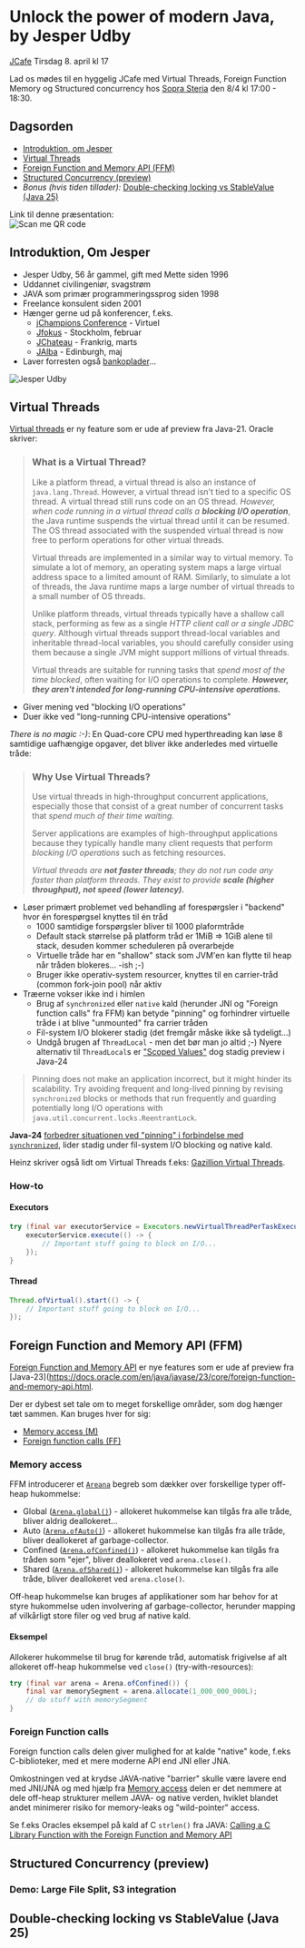 # Unlock the power of modern Java, by Jesper Udby

[JCafe](https://javagruppen.dk/2025/04/08/unlock-power-java.html) Tirsdag 8. april kl 17

Lad os mødes til en hyggelig JCafe med Virtual Threads, Foreign Function Memory og Structured concurrency hos
[Sopra Steria](https://www.soprasteria.dk/) den 8/4 kl 17:00 - 18:30.

## Dagsorden

* [Introduktion, om Jesper](#introduktion-om-jesper)
* [Virtual Threads](#virtual-threads)
* [Foreign Function and Memory API (FFM)](#foreign-function-and-memory-api-ffm)
* [Structured Concurrency (preview)](#structured-concurrency-preview)
* _Bonus (hvis tiden tillader):_ [Double-checking locking vs StableValue (Java 25)](#double-checking-locking-vs-stablevalue-java-25)

Link til denne præsentation:  
![Scan me QR code](qr.png)

## Introduktion, Om Jesper

* Jesper Udby, 56 år gammel, gift med Mette siden 1996
* Uddannet civilingeniør, svagstrøm
* JAVA som primær programmeringssprog siden 1998
* Freelance konsulent siden 2001
* Hænger gerne ud på konferencer, f.eks.
  - [jChampions Conference](https://jchampionsconf.com/) - Virtuel
  - [Jfokus](https://jfokus.se/) - Stockholm, februar
  - [JChateau](https://www.jchateau.org/) - Frankrig, marts
  - [JAlba](https://jalba.scot/) - Edinburgh, maj
* Laver forresten også [bankoplader](https://bankopladerne.dk/)... 

![Jesper Udby](profilbillede.png)

## Virtual Threads

[Virtual threads](https://openjdk.org/jeps/444) er ny feature som er ude af preview fra Java-21. Oracle skriver:

> ### What is a Virtual Thread?
> Like a platform thread, a virtual thread is also an instance of `java.lang.Thread`. 
> However, a virtual thread isn't tied to a specific OS thread. A virtual thread still runs code on an OS thread. _However, when code running in a virtual thread calls a **blocking I/O operation**_, the Java runtime suspends the virtual thread until it can be resumed.
> The OS thread associated with the suspended virtual thread is now free to perform operations for other virtual threads.
>
> Virtual threads are implemented in a similar way to virtual memory. 
> To simulate a lot of memory, an operating system maps a large virtual address space to a limited amount of RAM.
> Similarly, to simulate a lot of threads, the Java runtime maps a large number of virtual threads to a small number of OS threads.
>
> Unlike platform threads, virtual threads typically have a shallow call stack, performing as few as a single _HTTP client call or a single JDBC query_.
> Although virtual threads support thread-local variables and inheritable thread-local variables, you should carefully consider using them because a single JVM might support millions of virtual threads.
>
> Virtual threads are suitable for running tasks that _spend most of the time blocked_, often waiting for I/O operations to complete. _**However, they aren't intended for long-running CPU-intensive operations.**_

* Giver mening ved "blocking I/O operations"
* Duer ikke ved "long-running CPU-intensive operations"

_There is no magic :-)_: En Quad-core CPU med hyperthreading kan løse 8 samtidige uafhængige opgaver, det bliver ikke anderledes med virtuelle tråde:

> ### Why Use Virtual Threads?
> Use virtual threads in high-throughput concurrent applications, especially those that consist of a great number of concurrent tasks that _spend much of their time waiting_.
> 
> Server applications are examples of high-throughput applications because they typically handle many client requests that perform _blocking I/O operations_ such as fetching resources.
>
> _Virtual threads are **not faster threads**; they do not run code any faster than platform threads. They exist to provide **scale (higher throughput), not speed (lower latency).**_

* Løser primært problemet ved behandling af forespørgsler i "backend" hvor én forespørgsel knyttes til én tråd
  - 1000 samtidige forspørgsler bliver til 1000 plaformtråde
  - Default stack størrelse på platform tråd er 1MiB => 1GiB alene til stack, desuden kommer scheduleren på overarbejde
  - Virtuelle tråde har en "shallow" stack som JVM'en kan flytte til heap når tråden blokeres... -ish ;-)
  - Bruger ikke operativ-system resourcer, knyttes til en carrier-tråd (common fork-join pool) når aktiv
* Træerne vokser ikke ind i himlen
  - Brug af `synchronized` eller `native` kald (herunder JNI og "Foreign function calls" fra FFM) kan betyde "pinning" og forhindrer virtuelle tråde i at blive "unmounted" fra carrier tråden
  - Fil-system I/O blokerer stadig (det fremgår måske ikke så tydeligt...)
  - Undgå brugen af `ThreadLocal` - men det bør man jo altid ;-) Nyere alternativ til `ThreadLocal`s er ["Scoped Values"](https://openjdk.org/jeps/487) dog stadig preview i Java-24

> Pinning does not make an application incorrect, but it might hinder its scalability. 
> Try avoiding frequent and long-lived pinning by revising `synchronized` blocks or methods that run frequently and 
> guarding potentially long I/O operations with `java.util.concurrent.locks.ReentrantLock`.

**Java-24** [forbedrer situationen ved "pinning" i forbindelse med `synchronized`](https://openjdk.org/jeps/491), lider stadig under fil-system I/O blocking og native kald.

Heinz skriver også lidt om Virtual Threads f.eks: [Gazillion Virtual Threads](https://www.javaspecialists.eu/archive/Issue301-Gazillion-Virtual-Threads.html).

### How-to

#### Executors

```java
try (final var executorService = Executors.newVirtualThreadPerTaskExecutor()) {
    executorService.execute(() -> {
        // Important stuff going to block on I/O...
    });
}
```

#### Thread

```java
Thread.ofVirtual().start(() -> {
    // Important stuff going to block on I/O...
});
```

## Foreign Function and Memory API (FFM)

[Foreign Function and Memory API](https://openjdk.org/jeps/454) er nye features som er ude af preview fra [Java-23](https://docs.oracle.com/en/java/javase/23/core/foreign-function-and-memory-api.html.

Der er dybest set tale om to meget forskellige områder, som dog hænger tæt sammen. Kan bruges hver for sig:

* [Memory access (M)](#memory-access)
* [Foreign function calls (FF)](#foreign-function-calls)

### Memory access

FFM introducerer et [`Areana`](https://docs.oracle.com/en/java/javase/23/docs/api/java.base/java/lang/foreign/Arena.html) begreb som dækker over forskellige typer off-heap hukommelse:

* Global ([`Arena.global()`](https://docs.oracle.com/en/java/javase/23/docs/api/java.base/java/lang/foreign/Arena.html#global())) - allokeret hukommelse kan tilgås fra alle tråde, bliver aldrig deallokeret...
* Auto ([`Arena.ofAuto()`](https://docs.oracle.com/en/java/javase/23/docs/api/java.base/java/lang/foreign/Arena.html#ofAuto())) - allokeret hukommelse kan tilgås fra alle tråde, bliver deallokeret af garbage-collector.
* Confined ([`Arena.ofConfined()`](https://docs.oracle.com/en/java/javase/23/docs/api/java.base/java/lang/foreign/Arena.html#ofConfined())) - allokeret hukommelse kan tilgås fra tråden som "ejer", bliver deallokeret ved `arena.close()`.
* Shared ([`Arena.ofShared()`](https://docs.oracle.com/en/java/javase/23/docs/api/java.base/java/lang/foreign/Arena.html#ofShared())) - allokeret hukommelse kan tilgås fra alle tråde, bliver deallokeret ved `arena.close()`.

Off-heap hukommelse kan bruges af applikationer som har behov for at styre hukommelse uden involvering af garbage-collector, herunder mapping af vilkårligt store filer og ved brug af native kald.

#### Eksempel

Allokerer hukommelse til brug for kørende tråd, automatisk frigivelse af alt allokeret off-heap hukommelse ved `close()` (try-with-resources):

```java
try (final var arena = Arena.ofConfined()) {
    final var memorySegment = arena.allocate(1_000_000_000L);
    // do stuff with memorySegment
}
``` 

### Foreign Function calls

Foreign function calls delen giver mulighed for at kalde "native" kode, f.eks C-biblioteker, med et mere moderne API end JNI eller JNA.

Omkostningen ved at krydse JAVA-native "barrier" skulle være lavere end med JNI/JNA og med hjælp fra [Memory access](#memory-access) delen er det nemmere at dele off-heap strukturer mellem JAVA- og native verden, 
hviklet blandet andet minimerer risiko for memory-leaks og "wild-pointer" access.

Se f.eks Oracles eksempel på kald af C `strlen()` fra JAVA: [Calling a C Library Function with the Foreign Function and Memory API](https://docs.oracle.com/en/java/javase/23/core/calling-c-library-function-foreign-function-and-memory-api.html)




## Structured Concurrency (preview)

### Demo: Large File Split, S3 integration

## Double-checking locking vs StableValue (Java 25)

